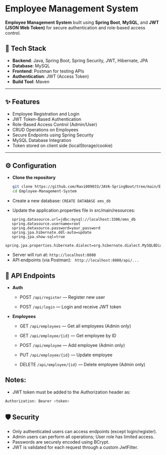 # Employee Management System

**Employee Management System** built using **Spring Boot**, **MySQL**, and **JWT (JSON Web Token)** for secure authentication 
and role-based access control.

## 🧰 Tech Stack

- **Backend**: Java, Spring Boot, Spring Security, JWT, Hibernate, JPA
- **Database**: MySQL
- **Frontend**: Postman for testing APIs
- **Authentication**: JWT (Access Token)
- **Build Tool**: Maven

---

## ✨ Features

- Employee Registration and Login
- JWT Token-Based Authentication
- Role-Based Access Control (Admin/User)
- CRUD Operations on Employees
- Secure Endpoints using Spring Security
- MySQL Database Integration
- Token stored on client side (localStorage/cookie)

---

## ⚙️ Configuration
- **Clone the repository**
   ```bash
   git clone https://github.com/Ravi009033/JAVA-SpringBoot/tree/main/Employee-Management-System.git
   cd Employee-Management-System
   ```
- Create a new database:
  ```CREATE DATABASE ems_db```

- Update the application.properties file in src/main/resources:
 ```
    spring.datasource.url=jdbc:mysql://localhost:3306/ems_db
    spring.datasource.username=root
    spring.datasource.password=your_password
    spring.jpa.hibernate.ddl-auto=update
    spring.jpa.show-sql=true
    spring.jpa.properties.hibernate.dialect=org.hibernate.dialect.MySQL8Dialect
```
- Server will run at:
  ``` http://localhost:8080 ```
- API endpoints (via Postman): 
  ``` http://localhost:8080/api/...```

## 🔐 API Endpoints
- **Auth**
  - POST ```/api/register``` — Register new user

  - POST ```/api/login``` — Login and receive JWT token

- **Employees**
  - GET ```/api/employees``` — Get all employees (Admin only)

  - GET ```/api/employee/{id}``` — Get employee by ID

  - POST ```/api/employee``` — Add employee (Admin only)

  - PUT ```/api/employee/{id}``` — Update employee

  - DELETE ```/api/employee/{id}``` — Delete employee (Admin only)

## Notes:
- JWT token must be added to the Authorization header as:
```bash
Authorization: Bearer <token>
```
## 🛡️ Security
- Only authenticated users can access endpoints (except login/register).
- Admin users can perform all operations; User role has limited access.
- Passwords are securely encoded using BCrypt.
- JWT is validated for each request through a custom JwtFilter.
